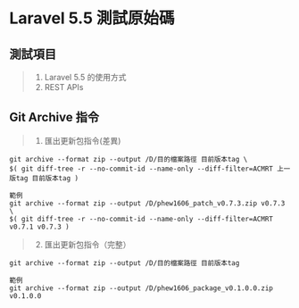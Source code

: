 # Laravel 5.5 測試原始碼

## 測試項目
>1. Laravel 5.5 的使用方式
>2. REST APIs


## <a name='git-archive'></a>Git Archive 指令
>1. 匯出更新包指令(差異)

	git archive --format zip --output /D/目的檔案路徑 目前版本tag \ 
	$( git diff-tree -r --no-commit-id --name-only --diff-filter=ACMRT 上一版tag 目前版本tag )

	範例
	git archive --format zip --output /D/phew1606_patch_v0.7.3.zip v0.7.3 \ 
	$( git diff-tree -r --no-commit-id --name-only --diff-filter=ACMRT v0.7.1 v0.7.3 )

>2. 匯出更新包指令（完整）

	git archive --format zip --output /D/目的檔案路徑 目前版本tag
	
	範例
	git archive --format zip --output /D/phew1606_package_v0.1.0.0.zip v0.1.0.0



[md_ref_1]: http://markdown.tw/#philosophy
[md_ref_2]: https://chrome.google.com/webstore/detail/markview/iaddkimmopgchbbnmfmdcophmlnghkim
[md_ref_3]: https://stackedit.io/editor

